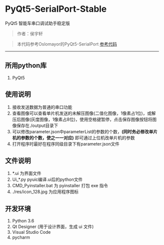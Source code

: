 # PyQt5-SerialPort-Stable
PyQt5 智能车串口调试助手稳定版  
>作者：侯宇轩

> 本代码参考Oslomayor的PyQt5-SerialPort 
> [参考代码](https://github.com/Oslomayor/PyQt5-SerialPort-Stable)  

---

## 所用python库
1. PyQt5

## 使用说明
1. 接收发送数据为普通的串口功能
2. 查看图像可以查看单片机发送的未解压图像(二值化图像，1像素占1位)，或解压后图像(灰度图像，1像素占8位)，使用空格键暂停，点击保存图像按钮将图像保存在./output目录下
3. 可以修改parameter.json中parameterList的参数的个数，**(同时务必修改单片机的参数的个数，使之一一对应)** 即可通过上位机改单片机的参数
4. 打开程序时最好在程序同级目录下有parameter.json文件

## 文件说明
1. *.ui 为界面文件  
2. Ui_*.py pyuic编译.ui后的python文件  
3. CMD_Pyinstaller.bat 为 pyinstaller 打包 exe 指令  
4. ./res/icon_128.jpg 为应用程序图标  

## 开发环境
1. Python 3.6 
2. Qt Designer (用于设计界面，生成 ui 文件)
3. Visual Studio Code
4. pycharm

